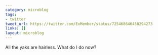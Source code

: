 ```yaml
---
category: microblog
tags:
- twitter
tweet_url: https://twitter.com/ExMember/status/725468646458294273
links: []
layout: microblog
---
```

All the yaks are hairless. What do I do now?
